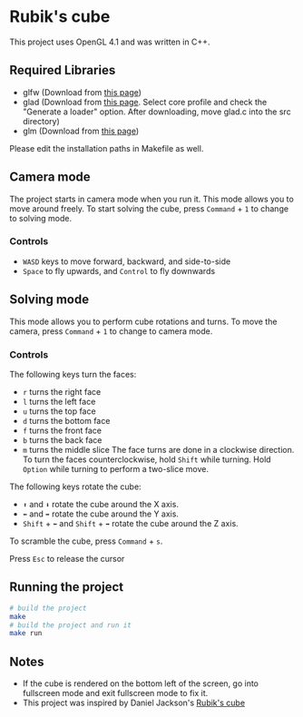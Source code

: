 # Rubik's cube
This project uses OpenGL 4.1 and was written in C++.

## Required Libraries
- glfw (Download from [this page](https://www.glfw.org))
- glad (Download from [this page](https://glad.dav1d.de). Select core profile and check the "Generate a loader" option. After downloading, move glad.c into the src directory)
- glm (Download from [this page](https://github.com/g-truc/glm/tags))

Please edit the installation paths in Makefile as well.

## Camera mode
The project starts in camera mode when you run it. This mode allows you to move around freely. To start solving the cube, press `Command` + `1` to change to solving mode.

### Controls
- `WASD` keys to move forward, backward, and side-to-side
- `Space` to fly upwards, and `Control` to fly downwards

## Solving mode
This mode allows you to perform cube rotations and turns. To move the camera, press `Command` + `1` to change to camera mode.

### Controls
The following keys turn the faces:
- `r` turns the right face
- `l` turns the left face
- `u` turns the top face
- `d` turns the bottom face
- `f` turns the front face
- `b` turns the back face
- `m` turns the middle slice
The face turns are done in a clockwise direction. To turn the faces counterclockwise, hold `Shift` while turning. Hold `Option` while turning to perform a two-slice move.

The following keys rotate the cube:
- `⬆` and `⬇` rotate the cube around the X axis.
- `⬅` and `➡️` rotate the cube around the Y axis.
- `Shift` + `⬅` and `Shift` + `➡️` rotate the cube around the Z axis.

To scramble the cube, press `Command` + `s`.

Press `Esc` to release the cursor

## Running the project
```sh
# build the project
make
# build the project and run it
make run 
```

## Notes
- If the cube is rendered on the bottom left of the screen, go into fullscreen mode and exit fullscreen mode to fix it.
- This project was inspired by Daniel Jackson's [Rubik's cube](https://www.youtube.com/watch?v=2DD-EOMdhX0&pp=ygUTcnViaWsncyBjdWJlIG9wZW5nbA%3D%3D)
